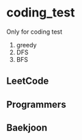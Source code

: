 # coding_test

Only for coding test

1. greedy
2. DFS
3. BFS

## LeetCode

## Programmers

## Baekjoon
